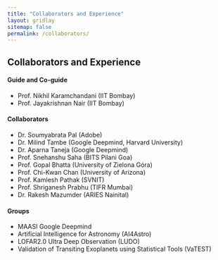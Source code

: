 ```yaml
---
title: "Collaborators and Experience"
layout: gridlay
sitemap: false
permalink: /collaborators/
---
```


<style>
img{
  border-radius: 10px;
}
.col-md-3 {
  margin-top:10px;
  margin-bottom:10px;
  padding:0px;
  display:block;
  overflow:hidden;
  text-align:center;
  display: table-cell;
  background: white;
  border-radius: 20px;
  height: auto;
}
iframe {
  margin:0;
  padding:0;
  width: 175px;
  display: inline;
  vertical-align: middle;
}
</style>

## Collaborators and Experience

<div class="jumbotron">
<div class="col-md-12 col-sm-12">
<h4>Guide and Co-guide</h4>
<ul>
<li> Prof. Nikhil Karamchandani (IIT Bombay) </li>
<li> Prof. Jayakrishnan Nair (IIT Bombay) </li>
</ul>

<h4>Collaborators</h4>
<ul>
<li> Dr. Soumyabrata Pal (Adobe) </li>
<li> Dr. Milind Tambe (Google Deepmind, Harvard University) </li>
<li> Dr. Aparna Taneja (Google Deepmind) </li>
<li> Prof. Snehanshu Saha (BITS Pilani Goa) </li>
<li> Prof. Gopal Bhatta (University of Zielona Góra) </li>
<li> Prof. Chi-Kwan Chan (University of Arizona) </li>
<li> Prof. Kamlesh Pathak (SVNIT) </li>
<li> Prof. Shriganesh Prabhu (TIFR Mumbai) </li>
<li> Dr. Rakesh Mazumder (ARIES Nainital) </li>
</ul>

<h4>Groups</h4>
<ul>
<li> MAASI Google Deepmind </li>
<li> Artificial Intelligence for Astronomy (AI4Astro) </li>
<li> LOFAR2.0 Ultra Deep Observation (LUDO) </li>
<li> Validation of Transiting Exoplanets using Statistical Tools (VaTEST) </li>
</ul>


</div>
</div>
